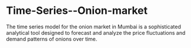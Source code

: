 # Time-Series--Onion-market
The time series model for the onion market in Mumbai is a sophisticated analytical tool designed to forecast and analyze the price fluctuations and demand patterns of onions over time.
